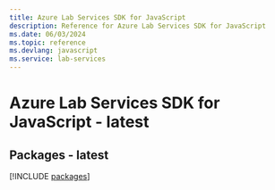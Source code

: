 ```yaml
---
title: Azure Lab Services SDK for JavaScript
description: Reference for Azure Lab Services SDK for JavaScript
ms.date: 06/03/2024
ms.topic: reference
ms.devlang: javascript
ms.service: lab-services
---
```

# Azure Lab Services SDK for JavaScript - latest
## Packages - latest
[!INCLUDE [packages](lab-services-index.md)]